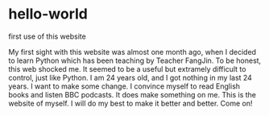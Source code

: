 # hello-world
first use of this website

My first sight with this website was almost one month ago, when I decided to learn Python which has been teaching by Teacher FangJin.
To be honest, this web shocked me. It seemed to be a useful but extramely difficult to control, just like Python.
I am 24 years old, and I got nothing in my last 24 years. I want to make some change.
I convince myself to read English books and listen BBC podcasts. It does make something on me.
This is the website of myself. I will do my best to make it better and better.
Come on!
